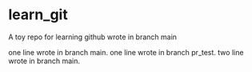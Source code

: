 # learn_git
A toy repo for learning github
wrote in branch main

one line wrote in branch main.
one line wrote in branch pr_test.
two line wrote in branch main.
